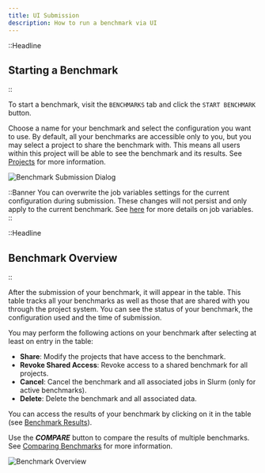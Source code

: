 ```yaml
---
title: UI Submission
description: How to run a benchmark via UI
---
```


::Headline

## Starting a Benchmark

::

To start a benchmark, visit the `BENCHMARKS` tab and click the `START BENCHMARK` button.

Choose a name for your benchmark and select the configuration you want to use. By default, all your benchmarks are accessible only to you, but you may select a project to share the benchmark with. This means all users within this project will be able to see the benchmark and its results. See [Projects](/docs/user/projects) for more information.

<img src="/img/benchmark_submission.png" alt="Benchmark Submission Dialog" class="img img-40" >
</img>

::Banner
You can overwrite the job variables settings for the current configuration during submission. These changes will not persist and only apply to the current benchmark. See [here](/docs/user/get-started/job-configuration#variables) for more details on job variables.
::

::Headline

## Benchmark Overview

::

After the submission of your benchmark, it will appear in the table. This table tracks all your benchmarks as well as those that are shared with you through the project system. You can see the status of your benchmark, the configuration used and the time of submission.

You may perform the following actions on your benchmark after selecting at least on entry in the table:

-   **Share**: Modify the projects that have access to the benchmark.
-   **Revoke Shared Access**: Revoke access to a shared benchmark for all projects.
-   **Cancel**: Cancel the benchmark and all associated jobs in Slurm (only for active benchmarks).
-   **Delete**: Delete the benchmark and all associated data.

You can access the results of your benchmark by clicking on it in the table (see [Benchmark Results](#)).

Use the **_COMPARE_** button to compare the results of multiple benchmarks. See [Comparing Benchmarks](#) for more information.

<img src="/img/benchmark_overview.png" alt="Benchmark Overview" class="img img-70">
</img>
